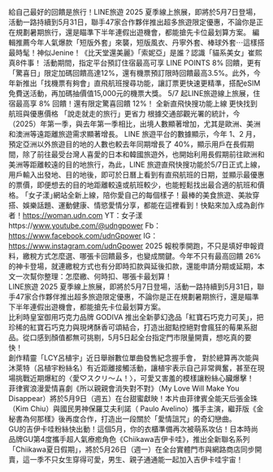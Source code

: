 給自己最好的回饋是旅行！LINE旅遊 2025 夏季線上旅展，即將於5月7日登場，活動一路持續到5月31日，聯手47家合作夥伴推出超多旅遊限定優惠，不論你是正在規劃暑期旅行，還是瞄準下半年連假出遊機會，都能搶先卡位最划算方案。
編輯推薦今年人氣爆款「短版外套」來襲，短版風衣、丹寧外套、棒球外套⋯這樣搭最時髦！神似Jenine！《比天堂還美麗》「索妮亞」是誰？認識「貓系美女」崔熙真8件事！
活動期間，指定平台預訂住宿最高可享 LINE POINTS 8% 回饋，更有「驚喜日」限定加碼回饋高達12%，還有機票預訂限時回饋最高3.5%。此外，今年新推出「找機票有夠會」直飛航班搜尋功能，讓訂票更快速更精準，搭配eSIM免費送活動，再加碼抽價值15,000元的機票大獎。
5/7 起LINE旅遊線上旅展，住宿最高享 8% 回饋！還有限定驚喜回饋 12%！
全新直飛快搜功能上線 更快找到航班與優惠價格 「說走就走的旅行」更省力
根據交通部觀光署的統計，今（2025）年第一季，與去年第一季相比，出境人數顯著增加，尤其是歐洲、美洲和澳洲等遠距離旅遊需求顯著增長。
LINE 旅遊平台的數據顯示，今年 1、2 月，預定亞洲以外旅遊目的地的人數也較去年同期增長了 40%，顯示用戶在長假期間，除了前往最受台灣人喜愛的日本和韓國旅遊外，也開始利用長假期前往歐洲和美洲等距離較遠的目的地旅行，為此，LINE 旅遊直飛快搜功能於5/7日正式上線，用戶輸入出發地、目的地後，即可於日曆上看到有直飛航班的日期，並顯示最優惠的票價，即便想去的目的地距離較遠或航班較少，也能輕鬆找出最合適的航班和價格。
｢女子漾｣網站全新上線，陪你愛自己的每個樣子！最棒的美食旅遊、美妝穿搭、娛樂話題、運動健康、情慾愛情分享，都能在這裡看到！快點來加入成為創作者！https://woman.udn.com
YT：女子漾https://www.youtube.com/@udngpower
Fb：https://www.facebook.com/udnGpower
IG：https://www.instagram.com/udnGpower
                    2025 報稅季開跑，不只是填好申報資料，繳稅方式怎麼選、哪張卡回饋最多，也變成關鍵。今年不只有最高回饋 26% 的神卡登場，就連繳稅方式也有分即時扣款與延後扣款，還能申請分期或延期，本文一次幫你整理：怎麼繳、何時扣、哪張卡最划算！                  
                    LINE旅遊 2025 夏季線上旅展，即將於5月7日登場，活動一路持續到5月31日，聯手47家合作夥伴推出超多旅遊限定優惠，不論你是正在規劃暑期旅行，還是瞄準下半年連假出遊機會，都能搶先卡位最划算方案。                  
                    比利時皇室御用巧克力品牌 GODIVA 推出全新夢幻逸品「紅寶石巧克力可芙」，把珍稀的紅寶石巧克力與現烤酥香可頌結合，打造出甜點控絕對會瘋狂的莓果系甜品。從口感到顏值都無可挑剔，5月5日起全台指定門市限量開賣，想吃真的要快！                  
                    創作精靈「LCY呂植宇」近日舉辦數位單曲發售紀念握手會， 對於總算再次能與沐萊特（呂植宇粉絲名）有近距離接觸活動，讓植宇表示自己非常興奮，甚至在現場挑戰近期爆紅的〈愛♡スクリ～ム！〉，可愛又害羞的模樣讓粉絲心臟爆擊！                  
                    菲律賓浪漫愛情喜劇《所以親親會消失對不對》（My Love Will Make You Disappear）將於5月9日（週五）在台甜蜜獻映！本片由菲律賓全能天后張金珠（Kim Chiu）與國民男神保羅艾夫利諾（ Paulo Avelino）攜手主演，繼菲版《金秘書為何那樣》後再度合作，打造出一段關於「愛情詛咒」的奇幻戀曲。                  
                    GU的吉伊卡哇粉絲快出動！這個5月，你的衣櫃準備再次被萌系攻佔！日本時尚品牌GU第4度攜手超人氣療癒角色《Chiikawa吉伊卡哇》，推出全新聯名系列「Chiikawa夏日假期」，將於5月26日（週一）在全台實體門市與網路商店同步開賣，這一季不只女生穿得可愛，男生、親子通通能一起加入吉伊卡哇宇宙！                  
